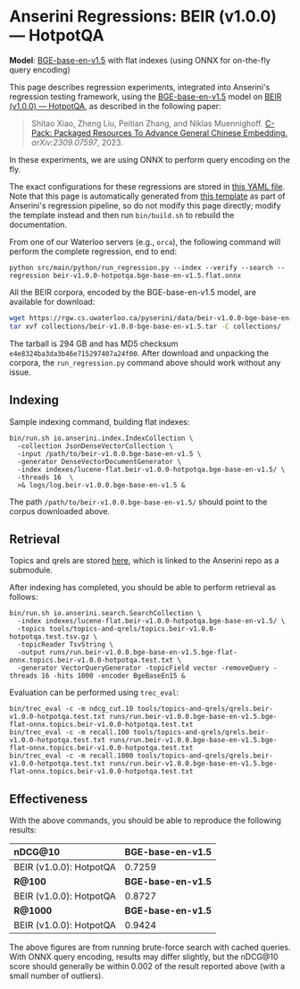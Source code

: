 # Anserini Regressions: BEIR (v1.0.0) &mdash; HotpotQA

**Model**: [BGE-base-en-v1.5](https://huggingface.co/BAAI/bge-base-en-v1.5) with flat indexes (using ONNX for on-the-fly query encoding)

This page describes regression experiments, integrated into Anserini's regression testing framework, using the [BGE-base-en-v1.5](https://huggingface.co/BAAI/bge-base-en-v1.5) model on [BEIR (v1.0.0) &mdash; HotpotQA](http://beir.ai/), as described in the following paper:

> Shitao Xiao, Zheng Liu, Peitian Zhang, and Niklas Muennighoff. [C-Pack: Packaged Resources To Advance General Chinese Embedding.](https://arxiv.org/abs/2309.07597) _arXiv:2309.07597_, 2023.

In these experiments, we are using ONNX to perform query encoding on the fly.

The exact configurations for these regressions are stored in [this YAML file](../../src/main/resources/regression/beir-v1.0.0-hotpotqa.bge-base-en-v1.5.flat.onnx.yaml).
Note that this page is automatically generated from [this template](../../src/main/resources/docgen/templates/beir-v1.0.0-hotpotqa.bge-base-en-v1.5.flat.onnx.template) as part of Anserini's regression pipeline, so do not modify this page directly; modify the template instead and then run `bin/build.sh` to rebuild the documentation.

From one of our Waterloo servers (e.g., `orca`), the following command will perform the complete regression, end to end:

```
python src/main/python/run_regression.py --index --verify --search --regression beir-v1.0.0-hotpotqa.bge-base-en-v1.5.flat.onnx
```

All the BEIR corpora, encoded by the BGE-base-en-v1.5 model, are available for download:

```bash
wget https://rgw.cs.uwaterloo.ca/pyserini/data/beir-v1.0.0-bge-base-en-v1.5.tar -P collections/
tar xvf collections/beir-v1.0.0-bge-base-en-v1.5.tar -C collections/
```

The tarball is 294 GB and has MD5 checksum `e4e8324ba3da3b46e715297407a24f00`.
After download and unpacking the corpora, the `run_regression.py` command above should work without any issue.

## Indexing

Sample indexing command, building flat indexes:

```
bin/run.sh io.anserini.index.IndexCollection \
  -collection JsonDenseVectorCollection \
  -input /path/to/beir-v1.0.0.bge-base-en-v1.5 \
  -generator DenseVectorDocumentGenerator \
  -index indexes/lucene-flat.beir-v1.0.0-hotpotqa.bge-base-en-v1.5/ \
  -threads 16  \
  >& logs/log.beir-v1.0.0.bge-base-en-v1.5 &
```

The path `/path/to/beir-v1.0.0.bge-base-en-v1.5/` should point to the corpus downloaded above.

## Retrieval

Topics and qrels are stored [here](https://github.com/castorini/anserini-tools/tree/master/topics-and-qrels), which is linked to the Anserini repo as a submodule.

After indexing has completed, you should be able to perform retrieval as follows:

```
bin/run.sh io.anserini.search.SearchCollection \
  -index indexes/lucene-flat.beir-v1.0.0-hotpotqa.bge-base-en-v1.5/ \
  -topics tools/topics-and-qrels/topics.beir-v1.0.0-hotpotqa.test.tsv.gz \
  -topicReader TsvString \
  -output runs/run.beir-v1.0.0.bge-base-en-v1.5.bge-flat-onnx.topics.beir-v1.0.0-hotpotqa.test.txt \
  -generator VectorQueryGenerator -topicField vector -removeQuery -threads 16 -hits 1000 -encoder BgeBaseEn15 &
```

Evaluation can be performed using `trec_eval`:

```
bin/trec_eval -c -m ndcg_cut.10 tools/topics-and-qrels/qrels.beir-v1.0.0-hotpotqa.test.txt runs/run.beir-v1.0.0.bge-base-en-v1.5.bge-flat-onnx.topics.beir-v1.0.0-hotpotqa.test.txt
bin/trec_eval -c -m recall.100 tools/topics-and-qrels/qrels.beir-v1.0.0-hotpotqa.test.txt runs/run.beir-v1.0.0.bge-base-en-v1.5.bge-flat-onnx.topics.beir-v1.0.0-hotpotqa.test.txt
bin/trec_eval -c -m recall.1000 tools/topics-and-qrels/qrels.beir-v1.0.0-hotpotqa.test.txt runs/run.beir-v1.0.0.bge-base-en-v1.5.bge-flat-onnx.topics.beir-v1.0.0-hotpotqa.test.txt
```

## Effectiveness

With the above commands, you should be able to reproduce the following results:

| **nDCG@10**                                                                                                  | **BGE-base-en-v1.5**|
|:-------------------------------------------------------------------------------------------------------------|-----------|
| BEIR (v1.0.0): HotpotQA                                                                                      | 0.7259    |
| **R@100**                                                                                                    | **BGE-base-en-v1.5**|
| BEIR (v1.0.0): HotpotQA                                                                                      | 0.8727    |
| **R@1000**                                                                                                   | **BGE-base-en-v1.5**|
| BEIR (v1.0.0): HotpotQA                                                                                      | 0.9424    |

The above figures are from running brute-force search with cached queries.
With ONNX query encoding, results may differ slightly, but the nDCG@10 score should generally be within 0.002 of the result reported above (with a small number of outliers).
